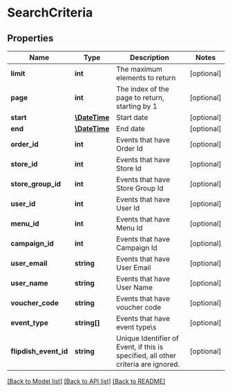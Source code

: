 # SearchCriteria

## Properties
Name | Type | Description | Notes
------------ | ------------- | ------------- | -------------
**limit** | **int** | The maximum elements to return | [optional] 
**page** | **int** | The index of the page to return, starting by 1 | [optional] 
**start** | [**\DateTime**](\DateTime.md) | Start date | [optional] 
**end** | [**\DateTime**](\DateTime.md) | End date | [optional] 
**order_id** | **int** | Events that have Order Id | [optional] 
**store_id** | **int** | Events that have Store Id | [optional] 
**store_group_id** | **int** | Events that have Store Group Id | [optional] 
**user_id** | **int** | Events that have User Id | [optional] 
**menu_id** | **int** | Events that have Menu Id | [optional] 
**campaign_id** | **int** | Events that have Campaign Id | [optional] 
**user_email** | **string** | Events that have User Email | [optional] 
**user_name** | **string** | Events that have User Name | [optional] 
**voucher_code** | **string** | Events that have voucher code | [optional] 
**event_type** | **string[]** | Events that have event type\\s | [optional] 
**flipdish_event_id** | **string** | Unique Identifier of Event, if this is specified, all other criteria are ignored. | [optional] 

[[Back to Model list]](../README.md#documentation-for-models) [[Back to API list]](../README.md#documentation-for-api-endpoints) [[Back to README]](../README.md)


